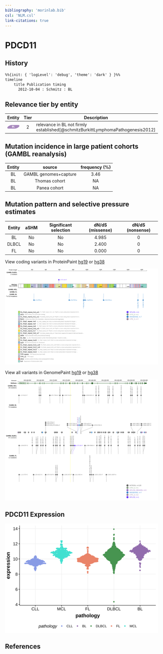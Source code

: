```yaml
---
bibliography: 'morinlab.bib'
csl: 'NLM.csl'
link-citations: true
---
```

# PDCD11

## History
```mermaid
%%{init: { 'logLevel': 'debug', 'theme': 'dark' } }%%
timeline
    title Publication timing
      2012-10-04 : Schmitz : BL
```

## Relevance tier by entity

|Entity|Tier|Description                           |
|:------:|:----:|--------------------------------------|
|![BL](images/icons/BL_tier2.png)    |2   |relevance in BL not firmly established[@schmitzBurkittLymphomaPathogenesis2012]|

## Mutation incidence in large patient cohorts (GAMBL reanalysis)

|Entity|source               |frequency (%)|
|:------:|:---------------------:|:-------------:|
|BL    |GAMBL genomes+capture|3.46         |
|BL    |Thomas cohort        |  NA         |
|BL    |Panea cohort         |  NA         |

## Mutation pattern and selective pressure estimates

|Entity|aSHM|Significant selection|dN/dS (missense)|dN/dS (nonsense)|
|:------:|:----:|:---------------------:|:----------------:|:----------------:|
|BL    |No  |No                   |4.985           |0               |
|DLBCL |No  |No                   |2.400           |0               |
|FL    |No  |No                   |0.000           |0               |



View coding variants in ProteinPaint [hg19](https://morinlab.github.io/LLMPP/GAMBL/PDCD11_protein.html)  or [hg38](https://morinlab.github.io/LLMPP/GAMBL/PDCD11_protein_hg38.html)

![](images/proteinpaint/PDCD11_NM_014976.svg)

View all variants in GenomePaint [hg19](https://morinlab.github.io/LLMPP/GAMBL/PDCD11.html)  or [hg38](https://morinlab.github.io/LLMPP/GAMBL/PDCD11_hg38.html)

![](images/proteinpaint/PDCD11.svg)

## PDCD11 Expression
![](images/gene_expression/PDCD11_by_pathology.svg)
<!-- ORIGIN: schmitzBurkittLymphomaPathogenesis2012 -->
<!-- BL: schmitzBurkittLymphomaPathogenesis2012 -->

## References
